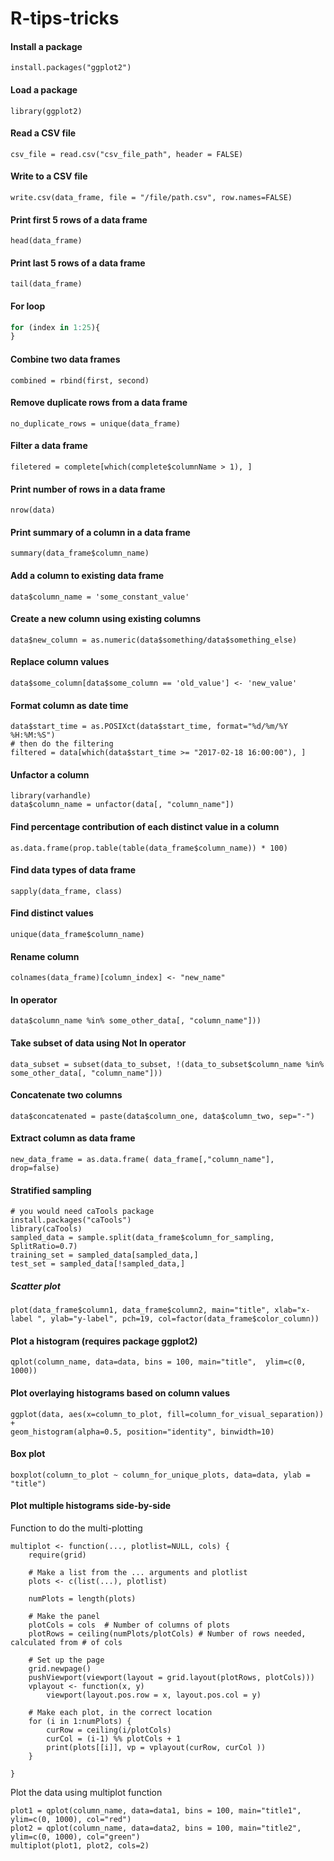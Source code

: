 # R-tips-tricks

#### Install a package
`install.packages("ggplot2")`

#### Load a package
`library(ggplot2)`

#### Read a CSV file
`csv_file = read.csv("csv_file_path", header = FALSE)`

#### Write to a CSV file
`write.csv(data_frame, file = "/file/path.csv", row.names=FALSE)`

#### Print first 5 rows of a data frame
`head(data_frame)`

#### Print last 5 rows of a data frame
`tail(data_frame)`

#### For loop
```R
for (index in 1:25){
}
```
#### Combine two data frames
`combined = rbind(first, second)`

#### Remove duplicate rows from a data frame
`no_duplicate_rows = unique(data_frame)`

#### Filter a data frame
`filetered = complete[which(complete$columnName > 1), ]`

#### Print number of rows in a data frame
`nrow(data)`

#### Print summary of a column in a data frame
`summary(data_frame$column_name)`

#### Add a column to existing data frame
`data$column_name = 'some_constant_value'`

#### Create a new column using existing columns
`data$new_column = as.numeric(data$something/data$something_else)`

#### Replace column values
`data$some_column[data$some_column == 'old_value'] <- 'new_value'`

#### Format column as date time
```
data$start_time = as.POSIXct(data$start_time, format="%d/%m/%Y %H:%M:%S")
# then do the filtering
filtered = data[which(data$start_time >= "2017-02-18 16:00:00"), ]
```

#### Unfactor a column
```
library(varhandle)
data$column_name = unfactor(data[, "column_name"])
```
#### Find percentage contribution of each distinct value in a column
`as.data.frame(prop.table(table(data_frame$column_name)) * 100)`

#### Find data types of data frame
`sapply(data_frame, class)`

#### Find distinct values
`unique(data_frame$column_name)`

#### Rename column
`colnames(data_frame)[column_index] <- "new_name"`

#### In operator
`data$column_name %in% some_other_data[, "column_name"]))`

#### Take subset of data using Not In operator
```
data_subset = subset(data_to_subset, !(data_to_subset$column_name %in% some_other_data[, "column_name"]))
```

#### Concatenate two columns
`data$concatenated = paste(data$column_one, data$column_two, sep="-")`

#### Extract column as data frame
`new_data_frame = as.data.frame( data_frame[,"column_name"], drop=false)`

#### Stratified sampling
```
# you would need caTools package
install.packages("caTools")
library(caTools)
sampled_data = sample.split(data_frame$column_for_sampling, SplitRatio=0.7)
training_set = sampled_data[sampled_data,]
test_set = sampled_data[!sampled_data,]
```

##### Scatter plot
```
plot(data_frame$column1, data_frame$column2, main="title", xlab="x-label ", ylab="y-label", pch=19, col=factor(data_frame$color_column))
```

#### Plot a histogram (requires package ggplot2)
`qplot(column_name, data=data, bins = 100, main="title",  ylim=c(0, 1000))`

#### Plot overlaying histograms based on column values
```
ggplot(data, aes(x=column_to_plot, fill=column_for_visual_separation)) +
geom_histogram(alpha=0.5, position="identity", binwidth=10)
```

#### Box plot
`boxplot(column_to_plot ~ column_for_unique_plots, data=data, ylab = "title")`

#### Plot multiple histograms side-by-side
Function to do the multi-plotting
```
multiplot <- function(..., plotlist=NULL, cols) {
    require(grid)

    # Make a list from the ... arguments and plotlist
    plots <- c(list(...), plotlist)

    numPlots = length(plots)

    # Make the panel
    plotCols = cols  # Number of columns of plots
    plotRows = ceiling(numPlots/plotCols) # Number of rows needed, calculated from # of cols

    # Set up the page
    grid.newpage()
    pushViewport(viewport(layout = grid.layout(plotRows, plotCols)))
    vplayout <- function(x, y)
        viewport(layout.pos.row = x, layout.pos.col = y)

    # Make each plot, in the correct location
    for (i in 1:numPlots) {
        curRow = ceiling(i/plotCols)
        curCol = (i-1) %% plotCols + 1
        print(plots[[i]], vp = vplayout(curRow, curCol ))
    }

}
```
Plot the data using multiplot function
```
plot1 = qplot(column_name, data=data1, bins = 100, main="title1",  ylim=c(0, 1000), col="red")
plot2 = qplot(column_name, data=data2, bins = 100, main="title2", ylim=c(0, 1000), col="green")
multiplot(plot1, plot2, cols=2)
```
